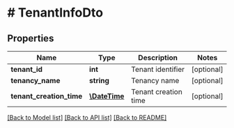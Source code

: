 # # TenantInfoDto

## Properties

Name | Type | Description | Notes
------------ | ------------- | ------------- | -------------
**tenant_id** | **int** | Tenant identifier | [optional]
**tenancy_name** | **string** | Tenancy name | [optional]
**tenant_creation_time** | [**\DateTime**](\DateTime.md) | Tenant creation time | [optional]

[[Back to Model list]](../../README.md#models) [[Back to API list]](../../README.md#endpoints) [[Back to README]](../../README.md)
